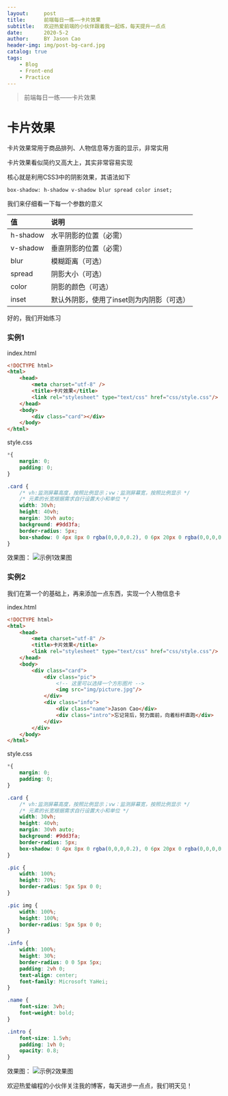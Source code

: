 ```yaml
---
layout:     post
title:      前端每日一练——卡片效果
subtitle:   欢迎热爱前端的小伙伴跟着我一起练，每天提升一点点
date:       2020-5-2
author:     BY Jason Cao
header-img: img/post-bg-card.jpg
catalog: true
tags:
    - Blog
    - Front-end
    - Practice
---
```


> 前端每日一练——卡片效果

# 卡片效果

卡片效果常用于商品排列、人物信息等方面的显示，非常实用

卡片效果看似简约又高大上，其实非常容易实现

核心就是利用CSS3中的阴影效果，其语法如下

```
box-shadow: h-shadow v-shadow blur spread color inset;
```

我们来仔细看一下每一个参数的意义

| 值  | 说明  |
| :------------ | :------------ |
| h-shadow  | 水平阴影的位置（必需）  |
| v-shadow  | 垂直阴影的位置（必需）  |
| blur  | 模糊距离（可选）  |
| spread  | 阴影大小（可选）  |
| color  | 阴影的颜色（可选）  |
| inset  | 默认外阴影，使用了inset则为内阴影（可选）  |

好的，我们开始练习

### 实例1
index.html
```html
<!DOCTYPE html>
<html>
	<head>
		<meta charset="utf-8" />
		<title>卡片效果</title>
		<link rel="stylesheet" type="text/css" href="css/style.css"/>
	</head>
	<body>
		<div class="card"></div>
	</body>
</html>
```

style.css
```css
*{
	margin: 0;
	padding: 0;
}

.card {
	/* vh:监测屏幕高度，按照比例显示；vw：监测屏幕宽，按照比例显示 */
	/* 元素的长宽根据需求自行设置大小和单位 */
	width: 30vh;
	height: 40vh;
	margin: 30vh auto;
	background: #9dd3fa;
	border-radius: 5px;
	box-shadow: 0 4px 8px 0 rgba(0,0,0,0.2), 0 6px 20px 0 rgba(0,0,0,0.19); 
}
```

效果图：
![示例1效果图](http://m.qpic.cn/psc?/V10DFE6N3uScTK/eUV4L3fpc9jygk8SN5vzkOxdTiyyU10prwxpL8cZwLk8u2Eub6YN59Ms7e*vBqHEpHvgOZkF*l72lRaWMV66ow!!/b&bo=ugNJAgAAAAADB9A!&rf=viewer_4)

### 实例2
我们在第一个的基础上，再来添加一点东西，实现一个人物信息卡

index.html
```html
<!DOCTYPE html>
<html>
	<head>
		<meta charset="utf-8" />
		<title>卡片效果</title>
		<link rel="stylesheet" type="text/css" href="css/style.css"/>
	</head>
	<body>
		<div class="card">
			<div class="pic">
				<!-- 这里可以选择一个方形图片 -->
				<img src="img/picture.jpg"/>
			</div>
			<div class="info">
				<div class="name">Jason Cao</div>
				<div class="intro">忘记背后，努力面前，向着标杆直跑</div>
			</div>
		</div>
	</body>
</html>
```

style.css
```css
*{
	margin: 0;
	padding: 0;
}

.card {
	/* vh:监测屏幕高度，按照比例显示；vw：监测屏幕宽，按照比例显示 */
	/* 元素的长宽根据需求自行设置大小和单位 */
	width: 30vh;
	height: 40vh;
	margin: 30vh auto;
	background: #9dd3fa;
	border-radius: 5px;
	box-shadow: 0 4px 8px 0 rgba(0,0,0,0.2), 0 6px 20px 0 rgba(0,0,0,0.19); 
}

.pic {
	width: 100%;
	height: 70%;
	border-radius: 5px 5px 0 0;
}

.pic img {
	width: 100%;
	height: 100%;
	border-radius: 5px 5px 0 0;
}

.info {
	width: 100%;
	height: 30%;
	border-radius: 0 0 5px 5px;
	padding: 2vh 0;
	text-align: center;
	font-family: Microsoft YaHei;
}

.name {
	font-size: 3vh;
	font-weight: bold;
}

.intro {
	font-size: 1.5vh;
	padding: 1vh 0;
	opacity: 0.8;
}
```

效果图：
![示例2效果图](http://m.qpic.cn/psc?/V10DFE6N3uScTK/eUV4L3fpc9jygk8SN5vzkE502iVrbzePtF5VqXjDGznGBEomm2YN7PdeXiepfgD5ERh.zSRN.YdiCitvGvlvwg!!/b&bo=UAP0AQAAAAADB4Q!&rf=viewer_4)

欢迎热爱编程的小伙伴关注我的博客，每天进步一点点，我们明天见！
